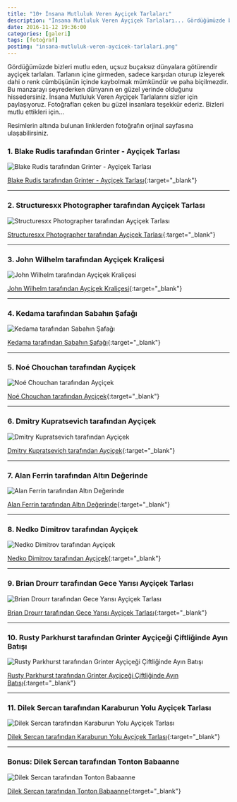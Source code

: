 ```yaml
---
title: "10+ İnsana Mutluluk Veren Ayçiçek Tarlaları"
description: "İnsana Mutluluk Veren Ayçiçek Tarlaları... Gördüğümüzde bizleri mutlu eden, uçsuz buçaksız dünyalara götürendir ayçiçek tarlaları."
date: 2016-11-12 19:36:00
categories: [galeri]
tags: [fotoğraf]
postimg: "insana-mutluluk-veren-aycicek-tarlalari.png"
---
```


Gördüğümüzde bizleri mutlu eden, uçsuz buçaksız dünyalara götürendir ayçiçek tarlaları. Tarlanın içine girmeden, sadece karşıdan oturup izleyerek dahi o renk cümbüşünün içinde kaybolmak mümkündür ve paha biçilmezdir. Bu manzarayı seyrederken dünyanın en güzel yerinde olduğunu hissedersiniz. İnsana Mutluluk Veren Ayçiçek Tarlalarını sizler için paylaşıyoruz. Fotoğrafları çeken bu güzel insanlara teşekkür ederiz. Bizleri mutlu ettikleri için...

Resimlerin altında bulunan linklerden fotoğrafın orjinal sayfasına ulaşabilirsiniz. 

### 1. Blake Rudis tarafından Grinter - Ayçiçek Tarlası

![Blake Rudis tarafından Grinter - Ayçiçek Tarlası](http://ahmetcadirci.com.tr/images/galeri/insana-mutluluk-veren-aycicek-tarlalari-1.jpg "Blake Rudis tarafından Grinter - Ayçiçek Tarlası")

[Blake Rudis tarafından Grinter - Ayçiçek Tarlası](https://500px.com/photo/178541141/grinter-s-sunflower-farm-by-blake-rudis){:target="_blank"}

* * * 

### 2. Structuresxx Photographer tarafından Ayçiçek Tarlası

![Structuresxx Photographer tarafından Ayçiçek Tarlası](http://ahmetcadirci.com.tr/images/galeri/insana-mutluluk-veren-aycicek-tarlalari-2.jpg "Structuresxx Photographer tarafından Ayçiçek Tarlası")

[Structuresxx Photographer tarafından Ayçiçek Tarlası](https://500px.com/photo/112895605/sunflower-in-sunset-by-structuresxx-photographer){:target="_blank"}

* * * 

### 3. John Wilhelm tarafından Ayçiçek Kraliçesi

![John Wilhelm tarafından Ayçiçek Kraliçesi](http://ahmetcadirci.com.tr/images/galeri/insana-mutluluk-veren-aycicek-tarlalari-3.jpg "John Wilhelm tarafından Ayçiçek Kraliçesi")

[John Wilhelm tarafından Ayçiçek Kraliçesi](https://500px.com/photo/1269869/sunflower-queen-by-john-wilhelm-is-a-photoholic){:target="_blank"}

* * * 

### 4. Kedama tarafından Sabahın Şafağı

![Kedama tarafından Sabahın Şafağı](http://ahmetcadirci.com.tr/images/galeri/insana-mutluluk-veren-aycicek-tarlalari-4.jpg "Kedama tarafından Sabahın Şafağı")

[Kedama tarafından Sabahın Şafağı](https://500px.com/photo/86461023/morning-dawn-by-kedama){:target="_blank"}

* * * 

### 5. Noé Chouchan tarafından Ayçiçek

![Noé Chouchan tarafından Ayçiçek](http://ahmetcadirci.com.tr/images/galeri/insana-mutluluk-veren-aycicek-tarlalari-5.jpg "Noé Chouchan tarafından Ayçiçek")

[Noé Chouchan tarafından Ayçiçek](https://500px.com/photo/116234669/sunflower-field-by-no%C3%A9-chouchan){:target="_blank"}

* * * 

### 6. Dmitry Kupratsevich tarafından Ayçiçek

![Dmitry Kupratsevich tarafından Ayçiçek](http://ahmetcadirci.com.tr/images/galeri/insana-mutluluk-veren-aycicek-tarlalari-6.jpg "Dmitry Kupratsevich tarafından Ayçiçek")

[Dmitry Kupratsevich tarafından Ayçiçek](https://500px.com/photo/116469309/sunflowers-by-dmitry-kupratsevich){:target="_blank"}

* * * 

### 7. Alan Ferrin tarafından Altın Değerinde

![Alan Ferrin tarafından Altın Değerinde](http://ahmetcadirci.com.tr/images/galeri/insana-mutluluk-veren-aycicek-tarlalari-7.jpg "Alan Ferrin tarafından Altın Değerinde")

[Alan Ferrin tarafından Altın Değerinde](https://500px.com/photo/79550059/field-of-gold-by-alan-ferrin){:target="_blank"}

* * * 

### 8. Nedko Dimitrov tarafından Ayçiçek

![Nedko Dimitrov tarafından Ayçiçek](http://ahmetcadirci.com.tr/images/galeri/insana-mutluluk-veren-aycicek-tarlalari-8.jpg "Nedko Dimitrov tarafından Ayçiçek")

[Nedko Dimitrov tarafından Ayçiçek](https://500px.com/photo/116914227/sunflowers-by-nedko-dimitrov){:target="_blank"}

* * * 

### 9. Brian Drourr tarafından Gece Yarısı Ayçiçek Tarlası

![Brian Drourr tarafından Gece Yarısı Ayçiçek Tarlası](http://ahmetcadirci.com.tr/images/galeri/insana-mutluluk-veren-aycicek-tarlalari-9.jpg "Brian Drourr tarafından Gece Yarısı Ayçiçek Tarlası")

[Brian Drourr tarafından Gece Yarısı Ayçiçek Tarlası](https://500px.com/photo/81637623/midnight-sunii-by-brian-drourr){:target="_blank"}

* * * 

### 10. Rusty Parkhurst tarafından Grinter Ayçiçeği Çiftliğinde Ayın Batışı

![Rusty Parkhurst tarafından Grinter Ayçiçeği Çiftliğinde Ayın Batışı](http://ahmetcadirci.com.tr/images/galeri/insana-mutluluk-veren-aycicek-tarlalari-10.jpg "Rusty Parkhurst tarafından Grinter Ayçiçeği Çiftliğinde Ayın Batışı")

[Rusty Parkhurst tarafından Grinter Ayçiçeği Çiftliğinde Ayın Batışı](https://500px.com/photo/175349417/moonset-over-grinter-s-sunflower-farm-by-rusty-parkhurst){:target="_blank"}

* * * 

### 11. Dilek Sercan tarafından Karaburun Yolu Ayçiçek Tarlası

![Dilek Sercan tarafından Karaburun Yolu Ayçiçek Tarlası](http://ahmetcadirci.com.tr/images/galeri/insana-mutluluk-veren-aycicek-tarlalari-12.jpg "Dilek Sercan tarafından Karaburun Yolu Ayçiçek Tarlası")

[Dilek Sercan tarafından Karaburun Yolu Ayçiçek Tarlası](https://www.instagram.com/p/BIlD-gxh5z10vtiWmCbG48NwV3V2BxjXUYgv3A0/){:target="_blank"}

* * * 

### Bonus: Dilek Sercan tarafından Tonton Babaanne

![Dilek Sercan tarafından Tonton Babaanne](http://ahmetcadirci.com.tr/images/galeri/insana-mutluluk-veren-aycicek-tarlalari-11.jpg "Dilek Sercan tarafından Tonton Babaanne")

[Dilek Sercan tarafından Tonton Babaanne](https://www.instagram.com/p/BIlD-gxh5z10vtiWmCbG48NwV3V2BxjXUYgv3A0/){:target="_blank"}
